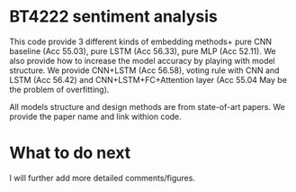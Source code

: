 # BT4222 sentiment analysis

This code provide 3 different kinds of embedding methods+ pure CNN baseline (Acc 55.03), pure LSTM (Acc 56.33), pure MLP (Acc 52.11). We also provide how to increase the model accuracy by playing with model structure. We provide CNN+LSTM (Acc 56.58), voting rule with CNN and LSTM (Acc 56.42) and CNN+LSTM+FC+Attention layer (Acc 55.04 May be the problem of overfitting).

All models structure and design methods are from state-of-art papers. We provide the paper name and link withion code.

# What to do next 

I will further add more detailed comments/figures.


